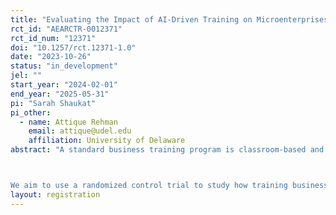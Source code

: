 ```yaml
---
title: "Evaluating the Impact of AI-Driven Training on Microenterprises: Evidence from Pakistan"
rct_id: "AEARCTR-0012371"
rct_id_num: "12371"
doi: "10.1257/rct.12371-1.0"
date: "2023-10-26"
status: "in_development"
jel: ""
start_year: "2024-02-01"
end_year: "2025-05-31"
pi: "Sarah Shaukat"
pi_other:
  - name: Attique Rehman
    email: attique@udel.edu
    affiliation: University of Delaware
abstract: "A standard business training program is classroom-based and teaches a range of better business practices. Evaluations of these programs show mixed evidence, particularly in developing countries, and highlight that selection matters. Additionally, there are concerns around the inability to adapt content to the specific needs of the businesses and the high costs of training. It is thus important to find ways to share customized knowledge, reduce the cost of training, and identify policies to help the most dynamic entrepreneurs grow. To deal with these concerns, this project focuses on teaching high-growth-potential microenterprise owners how to use generative AI, specifically ChatGPT, for their business activities. 

We aim to use a randomized control trial to study how training business owners in using ChatGPT to then in turn train themselves affects their productivity and entrepreneurial success. We aim to explore this question in the context of Pakistan, a lower-middle-income country in South Asia. Given the varying entrepreneurial challenges and opportunities that men and women encounter in a developing country like Pakistan, we also plan to conduct a heterogeneity analysis to dissect the impact of this AI-based training intervention through the gender lens."
layout: registration
---
```


